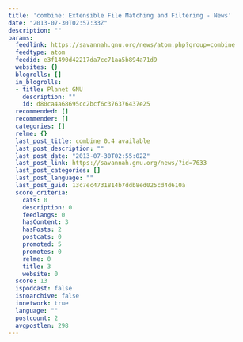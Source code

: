 ```yaml
---
title: 'combine: Extensible File Matching and Filtering - News'
date: "2013-07-30T02:57:33Z"
description: ""
params:
  feedlink: https://savannah.gnu.org/news/atom.php?group=combine
  feedtype: atom
  feedid: e3f1490d42217da7cc71aa5b894a71d9
  websites: {}
  blogrolls: []
  in_blogrolls:
  - title: Planet GNU
    description: ""
    id: d80ca4a68695cc2bcf6c376376437e25
  recommended: []
  recommender: []
  categories: []
  relme: {}
  last_post_title: combine 0.4 available
  last_post_description: ""
  last_post_date: "2013-07-30T02:55:02Z"
  last_post_link: https://savannah.gnu.org/news/?id=7633
  last_post_categories: []
  last_post_language: ""
  last_post_guid: 13c7ec4731814b7ddb8ed025cd4d610a
  score_criteria:
    cats: 0
    description: 0
    feedlangs: 0
    hasContent: 3
    hasPosts: 2
    postcats: 0
    promoted: 5
    promotes: 0
    relme: 0
    title: 3
    website: 0
  score: 13
  ispodcast: false
  isnoarchive: false
  innetwork: true
  language: ""
  postcount: 2
  avgpostlen: 298
---
```

